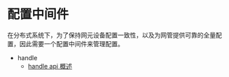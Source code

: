 # 配置中间件
在分布式系统下，为了保持网元设备配置一致性，以及为网管提供可靠的全量配置，因此需要一个配置中间件来管理配置。

- handle
    - [handle api 概述](api/HyperHandle_API.md)
